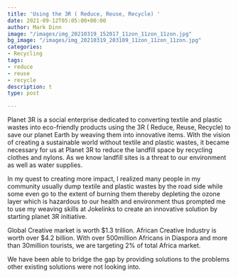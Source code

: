 ```yaml
---
title: 'Using the 3R ( Reduce, Reuse, Recycle) '
date: 2021-09-12T05:05:00+00:00
author: Mark Dinn
image: "/images/img_20210319_152017_11zon_11zon_11zon.jpg"
bg_image: "/images/img_20210319_203109_11zon_11zon_11zon.jpg"
categories:
- Recycling
tags:
- reduce
- reuse
- recycle
description: t
type: post

---
```

Planet 3R is a social enterprise dedicated to converting textile and plastic wastes into eco-friendly products using the 3R ( Reduce, Reuse, Recycle) to save our planet Earth by weaving them into innovative items. With the vision of creating a sustainable world without textile and plastic wastes, it became necessary for us at Planet 3R to reduce the landfill space by recycling clothes and nylons. As we know landfill sites is a threat to our environment as well as water supplies.

In my quest to creating more impact, I realized many people in my community usually dump textile and plastic wastes by the road side while some even go to the extent of burning them thereby depleting the ozone layer which is hazardous to our health and environment thus prompted me to use my weaving skills at Jokelinks to create an innovative solution by starting planet 3R initiative.

Global Creative market is worth $1.3 trillion. African Creative Industry is worth over $4.2 billion. With over 500million Africans in Diaspora and more than 30million tourists, we are targeting 2% of total Africa market.

We have been able to bridge the gap by providing solutions to the problems other existing solutions were not looking into.